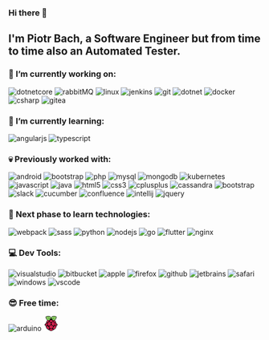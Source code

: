 ### Hi there 👋
## I'm Piotr Bach, a Software Engineer but from time to time also an Automated Tester.

### 🔭 I’m currently working on:
<img src="https://upload.wikimedia.org/wikipedia/commons/e/ee/.NET_Core_Logo.svg" alt="dotnetcore" width="30" height="30"/> <img src="https://www.vectorlogo.zone/logos/rabbitmq/rabbitmq-icon.svg" alt="rabbitMQ" width="30" height="30"/> <img src="https://devicons.github.io/devicon/devicon.git/icons/linux/linux-original.svg" alt="linux" width="30" height="30"/> <img src="https://www.vectorlogo.zone/logos/jenkins/jenkins-icon.svg" alt="jenkins" width="30" height="30"/> <img src="https://www.vectorlogo.zone/logos/git-scm/git-scm-icon.svg" alt="git" width="30" height="30"/> <img src="https://devicons.github.io/devicon/devicon.git/icons/dot-net/dot-net-original-wordmark.svg" alt="dotnet" width="30" height="30"/> <img src="https://devicons.github.io/devicon/devicon.git/icons/docker/docker-original-wordmark.svg" alt="docker" width="30" height="30"/> <img src="https://devicons.github.io/devicon/devicon.git/icons/csharp/csharp-original.svg" alt="csharp" width="30" height="30"/> <img src="https://simpleicons.org/icons/gitea.svg" alt="gitea" width="30" height="30"/>

### 🌱 I’m currently learning:
<img src="https://devicons.github.io/devicon/devicon.git/icons/angularjs/angularjs-original.svg" alt="angularjs" width="30" height="30"/> <img src="https://devicons.github.io/devicon/devicon.git/icons/typescript/typescript-original.svg" alt="typescript" width="30" height="30"/> 

### :skull: Previously worked with:
<img src="https://devicons.github.io/devicon/devicon.git/icons/android/android-original-wordmark.svg" alt="android" width="30" height="30"/> <img src="https://devicons.github.io/devicon/devicon.git/icons/bootstrap/bootstrap-plain.svg" alt="bootstrap" width="30" height="30"/> <img src="https://devicons.github.io/devicon/devicon.git/icons/php/php-original.svg" alt="php" width="30" height="30"/> <img src="https://devicons.github.io/devicon/devicon.git/icons/mysql/mysql-original-wordmark.svg" alt="mysql" width="30" height="30"/> <img src="https://devicons.github.io/devicon/devicon.git/icons/mongodb/mongodb-original-wordmark.svg" alt="mongodb" width="30" height="30"/> <img src="https://www.vectorlogo.zone/logos/kubernetes/kubernetes-icon.svg" alt="kubernetes" width="30" height="30"/> <img src="https://devicons.github.io/devicon/devicon.git/icons/javascript/javascript-original.svg" alt="javascript" width="30" height="30"/> <img src="https://devicons.github.io/devicon/devicon.git/icons/java/java-original-wordmark.svg" alt="java" width="30" height="30"/> <img src="https://devicons.github.io/devicon/devicon.git/icons/html5/html5-original-wordmark.svg" alt="html5" width="30" height="30"/> <img src="https://devicons.github.io/devicon/devicon.git/icons/css3/css3-original-wordmark.svg" alt="css3" width="30" height="30"/> <img src="https://devicons.github.io/devicon/devicon.git/icons/cplusplus/cplusplus-original.svg" alt="cplusplus" width="30" height="30"/> <img src="https://www.vectorlogo.zone/logos/apache_cassandra/apache_cassandra-icon.svg" alt="cassandra" width="30" height="30"/> <img src="https://devicons.github.io/devicon/devicon.git/icons/bootstrap/bootstrap-plain.svg" alt="bootstrap" width="30" height="30"/> <img src="https://devicons.github.io/devicon/devicon.git/icons/slack/slack-original.svg" alt="slack" width="30" height="30"/> <img src="https://devicons.github.io/devicon/devicon.git/icons/cucumber/cucumber-plain.svg" alt="cucumber" width="30" height="30"/> <img src="https://devicons.github.io/devicon/devicon.git/icons/confluence/confluence-original.svg" alt="confluence" width="30" height="30"/> <img src="https://devicons.github.io/devicon/devicon.git/icons/intellij/intellij-original.svg" alt="intellij" width="30" height="30"/> <img src="https://devicons.github.io/devicon/devicon.git/icons/jquery/jquery-original.svg" alt="jquery" width="30" height="30"/> 

### 🤔 Next phase to learn technologies:
<img src="https://devicons.github.io/devicon/devicon.git/icons/webpack/webpack-original.svg" alt="webpack" width="30" height="30"/> <img src="https://devicons.github.io/devicon/devicon.git/icons/sass/sass-original.svg" alt="sass" width="30" height="30"/> <img src="https://devicons.github.io/devicon/devicon.git/icons/python/python-original.svg" alt="python" width="30" height="30"/> <img src="https://devicons.github.io/devicon/devicon.git/icons/nodejs/nodejs-original-wordmark.svg" alt="nodejs" width="30" height="30"/> <img src="https://devicons.github.io/devicon/devicon.git/icons/go/go-original.svg" alt="go" width="30" height="30"/> <img src="https://www.vectorlogo.zone/logos/flutterio/flutterio-icon.svg" alt="flutter" width="30" height="30"/> <img src="https://devicons.github.io/devicon/devicon.git/icons/nginx/nginx-original.svg" alt="nginx" width="30" height="30"/> 

### :computer: Dev Tools:
<img src="https://devicons.github.io/devicon/devicon.git/icons/visualstudio/visualstudio-plain.svg" alt="visualstudio" width="30" height="30"/> <img src="https://devicons.github.io/devicon/devicon.git/icons/bitbucket/bitbucket-original.svg" alt="bitbucket" width="30" height="30"/> <img src="https://devicons.github.io/devicon/devicon.git/icons/apple/apple-original.svg" alt="apple" width="30" height="30"/> <img src="https://devicons.github.io/devicon/devicon.git/icons/firefox/firefox-original.svg" alt="firefox" width="30" height="30"/> <img src="https://devicons.github.io/devicon/devicon.git/icons/github/github-original.svg" alt="github" width="30" height="30"/> <img src="https://devicons.github.io/devicon/devicon.git/icons/jetbrains/jetbrains-original.svg" alt="jetbrains" width="30" height="30"/> <img src="https://devicons.github.io/devicon/devicon.git/icons/safari/safari-original.svg" alt="safari" width="30" height="30"/> <img src="https://devicons.github.io/devicon/devicon.git/icons/windows8/windows8-original.svg" alt="windows" width="30" height="30"/> <img src="https://worldvectorlogo.com/download/visual-studio-code.svg" alt="vscode" width="30" height="30"/> 

### :sunglasses: Free time:
<img src="https://cdn.worldvectorlogo.com/logos/arduino-1.svg" alt="arduino" width="30" height="30"/> <img src="https://github.com/iiiypuk/rpi-icon/blob/master/32.png" alt="rpi" width="30" height="30"/>

<!--
**pbach/pbach** is a ✨ _special_ ✨ repository because its `README.md` (this file) appears on your GitHub profile.

Here are some ideas to get you started:

- 🔭 I’m currently working on ...
- 🌱 I’m currently learning ...
- 👯 I’m looking to collaborate on ...
- 🤔 I’m looking for help with ...
- 💬 Ask me about ...
- 📫 How to reach me: ...
- 😄 Pronouns: ...
- ⚡ Fun fact: ...
-->
